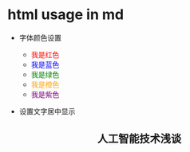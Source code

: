 # html usage in md

- 字体颜色设置
  - <font color="red">我是红色</font>
  - <font color="blue">我是蓝色</font>
  - <font color="green">我是绿色</font>
  - <font color="orange">我是橙色</font>
  - <font color="purple">我是紫色</font>

- 设置文字居中显示

  <h2 align = "center">人工智能技术浅谈</h2>

